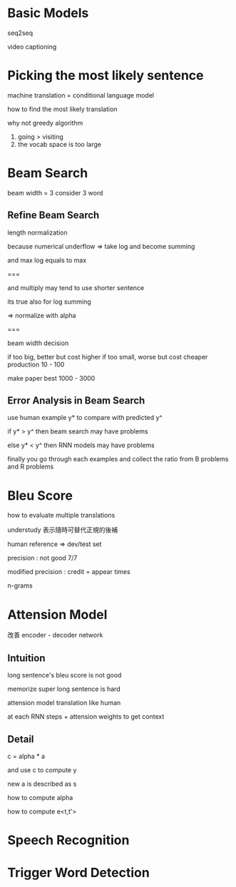 # Basic Models

seq2seq

video captioning

# Picking the most likely sentence

machine translation = conditional language model

how to find the most likely translation

why not greedy algorithm

1. going > visiting
2. the vocab space is too large

# Beam Search

beam width = 3 consider 3 word



## Refine Beam Search

length normalization

because numerical underflow => take log and become summing

and max log equals to max

===

and multiply may tend to use shorter sentence

its true also for log summing

=> normalize with alpha

===

beam width decision

if too big, better but cost higher
if too small, worse but cost cheaper
production 10 - 100

make paper best 1000 - 3000

## Error Analysis in Beam Search

use human example y* to compare with predicted y^

if y* > y^ then beam search may have problems

else y* < y^ then RNN models may have problems

finally you go through each examples and collect the ratio from B problems and R problems


# Bleu Score

how to evaluate multiple translations

understudy 表示隨時可替代正規的後補

human reference => dev/test set

precision : not good 7/7

modified precision : credit = appear times

n-grams

# Attension Model

改善 encoder - decoder network

## Intuition

long sentence's bleu score is not good 

memorize super long sentence is hard

attension model translation like human

at each RNN steps + attension weights to get context

## Detail

c = alpha * a

and use c to compute y

new a is described as s

how to compute alpha

how to compute e<t,t'>


# Speech Recognition


# Trigger Word Detection

